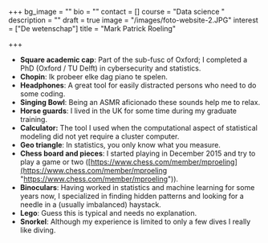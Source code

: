 +++
bg_image = ""
bio = ""
contact = []
course = "Data science "
description = ""
draft = true
image = "/images/foto-website-2.JPG"
interest = ["De wetenschap"]
title = "Mark Patrick Roeling"

+++

* **Square academic cap**: Part of the sub-fusc of Oxford; I completed a PhD (Oxford / TU Delft) in cybersecurity and statistics. 
* **Chopin**: Ik probeer elke dag piano te spelen. 
* **Headphones**: A great tool for easily distracted persons who need to do some coding.
* **Singing Bowl**: Being an ASMR aficionado these sounds help me to relax.
* **Horse guards**: I lived in the UK for some time during my graduate training.
* **Calculator:** The tool I used when the computational aspect of statistical modeling did not yet require a cluster computer.
* **Geo triangle**: In statistics, you only know what you measure.
* **Chess board and pieces**: I started playing in December 2015 and try to play a game or two ([https://www.chess.com/member/mproeling](https://www.chess.com/member/mproeling "https://www.chess.com/member/mproeling")).
* **Binoculars**: Having worked in statistics and machine learning for some years now, I specialized in finding hidden patterns and looking for a needle in a (usually imbalanced) haystack.
* **Lego**: Guess this is typical and needs no explanation.
* **Snorkel**: Although my experience is limited to only a few dives I really like diving.